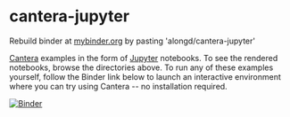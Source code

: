 # cantera-jupyter

Rebuild binder at [mybinder.org](http://mybinder.org/) by pasting 'alongd/cantera-jupyter'

[Cantera](http://cantera.org) examples in the form of [Jupyter](http://jupyter.org)
notebooks. To see the rendered notebooks, browse the directories above. To run any
of these examples yourself, follow the Binder link below to launch an interactive
environment where you can try using Cantera -- no installation required.

[![Binder](http://mybinder.org/badge.svg)](http://mybinder.org:/repo/alongd/cantera-jupyter)
